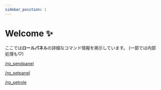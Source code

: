 ```yaml
---
sidebar_position: 1
---
```


# Welcome ✨

ここでは**ロールパネル**の詳細なコマンド情報を掲示しています。
(一部では内部処理も♡)


[/rp_sendpanel](/docs/ロールパネル/コマンド詳細/rp_sendpanel)

[/rp_setpanel](/docs/ロールパネル/コマンド詳細/rp_setpanel)

[/rp_setrole](/docs/ロールパネル/コマンド詳細/rp_setrole)